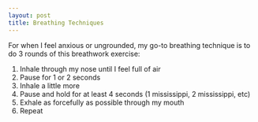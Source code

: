 ```yaml
---
layout: post
title: Breathing Techniques
---
```


For when I feel anxious or ungrounded, my go-to breathing technique is to do 3 rounds of this breathwork exercise: 
1. Inhale through my nose until I feel full of air
2. Pause for 1 or 2 seconds
3. Inhale a little more
4. Pause and hold for at least 4 seconds (1 mississippi, 2 mississippi, etc)
5. Exhale as forcefully as possible through my mouth
6. Repeat
